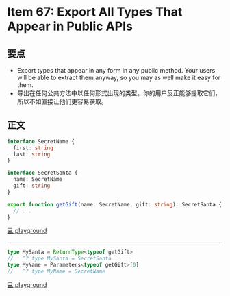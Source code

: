# Item 67: Export All Types That Appear in Public APIs

## 要点

- Export types that appear in any form in any public method. Your users will be able to extract them anyway, so you may as well make it easy for them.
- 导出在任何公共方法中以任何形式出现的类型。你的用户反正能够提取它们，所以不如直接让他们更容易获取。

## 正文

```ts
interface SecretName {
  first: string
  last: string
}

interface SecretSanta {
  name: SecretName
  gift: string
}

export function getGift(name: SecretName, gift: string): SecretSanta {
  // ...
}
```

[💻 playground](https://www.typescriptlang.org/play/?ts=5.4.5#code/JYOwLgpgTgZghgYwgAgMoQVCYBycC2KA3gFDLIzBQDOYAXMrVKAOYDcZyANnLQ06w4BfEiVCRYiFOkzZUccHGSlyIAhAYysudR3ItgMeozDMQ7EiJIQAHgAcA9lDAUAriARhgDkMhbYAcUMwAAo1Qk0MbTxCABo-YP5TVgBKSNkweUVlTgB6XOQAYQB5AFkABQAlAFFUVE5tVyhfFXJkcI0ctrbKGmMAcgARBX7Yzm6ePmR+gDURse6hBbaDIwZ+0sQAIQcHAGtkcqgHUc4hPWR85GqcQctRIA)

---

```ts
type MySanta = ReturnType<typeof getGift>
//   ^? type MySanta = SecretSanta
type MyName = Parameters<typeof getGift>[0]
//   ^? type MyName = SecretName
```

[💻 playground](https://www.typescriptlang.org/play/?ts=5.4.5#code/JYOwLgpgTgZghgYwgAgMoQVCYBycC2KA3gFDLIzBQDOYAXMrVKAOYDcZyANnLQ06w4BfEiVCRYiFOkzZUccHGSlyIAhAYysudR3ItgMeozDMQ7EiJIQAHgAcA9lDAUAriARhgDkMhbYAcUMwAAo1Qk0MbTxCABo-YP5TVgBKSNkweUVlTgB6XOQAYQB5AFkABQAlAFFUVE5tVyhfFXJkcI0ctrbKGmMAcgARBX7Yzm6ePmR+gDURse6hBbaDIwZ+0sQAIQcHAGtkcqgHUc4hPWR85GqcQctRMABPOxRSx6ywJQBeZErsJpAABVnhAADxPF4OGB+QLBAB8HCu5AAegB+ZAQ17vBSfZA-LRyHFwEiY5BvGIoH7lOBQdQSajgkFQmFgIJGOEAbQADABdREFFHo0nk9R4tBRbAUkhAA)

